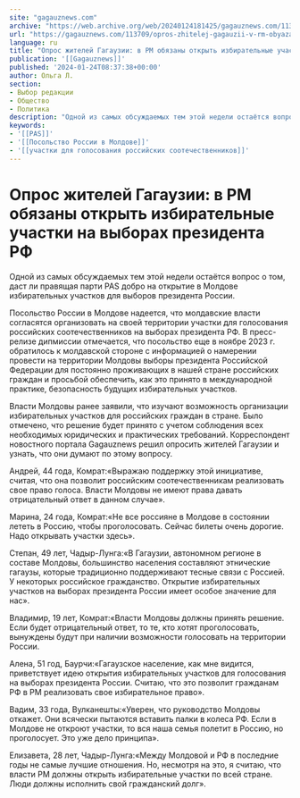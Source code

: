 ```yaml
---
site: "gagauznews.com"
archive: "https://web.archive.org/web/20240124181425/gagauznews.com/113709/opros-zhitelej-gagauzii-v-rm-obyazany-otkryt-izbiratelnye-uchastki-na-vyborah-prezidenta-rf.html"
url: "https://gagauznews.com/113709/opros-zhitelej-gagauzii-v-rm-obyazany-otkryt-izbiratelnye-uchastki-na-vyborah-prezidenta-rf.html"
language: ru
title: "Опрос жителей Гагаузии: в РМ обязаны открыть избирательные участки на выборах президента РФ"
publication: '[[Gagauznews]]'
published: '2024-01-24T08:37:38+00:00'
author: Ольга Л.
section:
- Выбор редакции
- Общество
- Политика
description: "Одной из самых обсуждаемых тем этой недели остаётся вопрос о том, даст ли правящая парти PAS добро на открытие в Молдове избирательных участков для выборов президента России. Посольство России в Молдове надеется, что молдавские власти согласятся организовать на своей территории участки для голосования российских соотечественников на выборах президента РФ. В пресс-релизе дипмиссии отмечается, что посольство еще в ноябре 2023 г. обратилось к молдавской стороне с информацией о намерении провести на территории Молдовы выборы президента Российской Федерации для постоянно проживающих в нашей стране российских граждан и просьбой обеспечить, как это принято в международной практике, безопасность будущих избирательных участков. Власти Молдовы ранее […]"
keywords:
- '[[PAS]]'
- '[[Посольство России в Молдове]]'
- '[[участки для голосования российских соотечественников]]'
---
```


# Опрос жителей Гагаузии: в РМ обязаны открыть избирательные участки на выборах президента РФ

Одной из самых обсуждаемых тем этой недели остаётся вопрос о том, даст ли правящая парти PAS добро на открытие в Молдове избирательных участков для выборов президента России.

Посольство России в Молдове надеется, что молдавские власти согласятся организовать на своей территории участки для голосования российских соотечественников на выборах президента РФ. В пресс-релизе дипмиссии отмечается, что посольство еще в ноябре 2023 г. обратилось к молдавской стороне с информацией о намерении провести на территории Молдовы выборы президента Российской Федерации для постоянно проживающих в нашей стране российских граждан и просьбой обеспечить, как это принято в международной практике, безопасность будущих избирательных участков.

Власти Молдовы ранее заявили, что изучают возможность организации избирательных участков для российских граждан в стране. Было отмечено, что решение будет принято с учетом соблюдения всех необходимых юридических и практических требований. Корреспондент новостного портала Gagauznews решил опросить жителей Гагаузии и узнать, что они думают по этому вопросу.

Андрей, 44 года, Комрат:«Выражаю поддержку этой инициативе, считая, что она позволит российским соотечественникам реализовать свое право голоса. Власти Молдовы не имеют права давать отрицательный ответ в данном случае».

Марина, 24 года, Комрат:«Не все россияне в Молдове в состоянии лететь в Россию, чтобы проголосовать. Сейчас билеты очень дорогие. Надо открывать участки здесь».

Степан, 49 лет, Чадыр-Лунга:«В Гагаузии, автономном регионе в составе Молдовы, большинство населения составляют этнические гагаузы, которые традиционно поддерживают тесные связи с Россией. У некоторых российское гражданство. Открытие избирательных участков на выборах президента России имеет особое значение для нас».

Владимир, 19 лет, Комрат:«Власти Молдовы должны принять решение. Если будет отрицательный ответ, то те, кто хотят проголосовать, вынуждены будут при наличии возможности голосовать на территории России.

Алена, 51 год, Баурчи:«Гагаузское население, как мне видится, приветствует идею открытия избирательных участков для голосования на выборах президента России. Считаю, что это позволит гражданам РФ в РМ реализовать свое избирательное право».

Вадим, 33 года, Вулканешты:«Уверен, что руководство Молдовы откажет. Они всячески пытаются вставить палки в колеса РФ. Если в Молдове не откроют участки, то вся наша семья полетит в Россию, но проголосует. Это уже дело принципа».

Елизавета, 28 лет, Чадыр-Лунга:«Между Молдовой и РФ в последние годы не самые лучшие отношения. Но, несмотря на это, я считаю, что власти РМ должны открыть избирательные участки по всей стране. Люди должны исполнить свой гражданский долг».